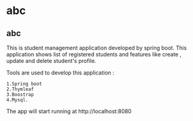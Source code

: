 # abc 
## abc
This is student management application developed by spring boot. 
This application shows list of registered students and features like create , update and delete student's profile.

Tools are used to develop this application : 

	1.Spring boot
	2.Thymleaf
	3.Boostrap
	4.Mysql.  
	
The app will start running at http://localhost:8080
